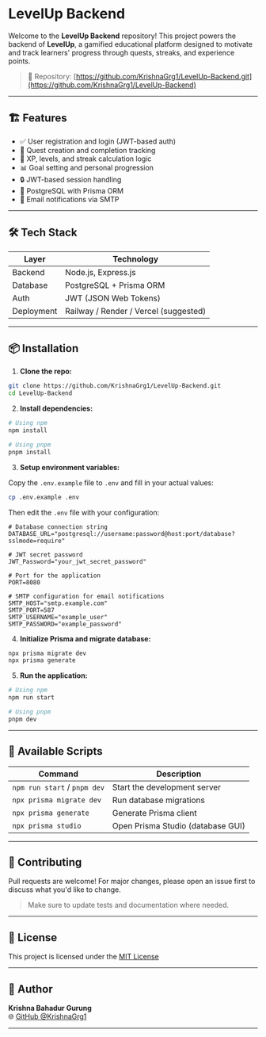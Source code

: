 # LevelUp Backend

Welcome to the **LevelUp Backend** repository! This project powers the backend of **LevelUp**, a gamified educational platform designed to motivate and track learners' progress through quests, streaks, and experience points.

> 🚀 Repository: [https://github.com/KrishnaGrg1/LevelUp-Backend.git](https://github.com/KrishnaGrg1/LevelUp-Backend)

---

## 🏗️ Features

- ✅ User registration and login (JWT-based auth)
- 🎯 Quest creation and completion tracking
- 🧠 XP, levels, and streak calculation logic
- 📊 Goal setting and personal progression
- 🔒 JWT-based session handling
- 💾 PostgreSQL with Prisma ORM
- 📧 Email notifications via SMTP

---

## 🛠️ Tech Stack

| Layer      | Technology                            |
| ---------- | ------------------------------------- |
| Backend    | Node.js, Express.js                   |
| Database   | PostgreSQL + Prisma ORM               |
| Auth       | JWT (JSON Web Tokens)                 |
| Deployment | Railway / Render / Vercel (suggested) |

---

## 📦 Installation

1. **Clone the repo:**

```bash
git clone https://github.com/KrishnaGrg1/LevelUp-Backend.git
cd LevelUp-Backend
```

2. **Install dependencies:**

```bash
# Using npm
npm install

# Using pnpm
pnpm install
```

3. **Setup environment variables:**

Copy the `.env.example` file to `.env` and fill in your actual values:

```bash
cp .env.example .env
```

Then edit the `.env` file with your configuration:

```env
# Database connection string
DATABASE_URL="postgresql://username:password@host:port/database?sslmode=require"

# JWT secret password
JWT_Password="your_jwt_secret_password"

# Port for the application
PORT=8080

# SMTP configuration for email notifications
SMTP_HOST="smtp.example.com"
SMTP_PORT=587
SMTP_USERNAME="example_user"
SMTP_PASSWORD="example_password"
```

4. **Initialize Prisma and migrate database:**

```bash
npx prisma migrate dev
npx prisma generate
```

5. **Run the application:**

```bash
# Using npm
npm run start

# Using pnpm
pnpm dev
```

---

## 🚀 Available Scripts

| Command | Description |
|---------|-------------|
| `npm run start` / `pnpm dev` | Start the development server |
| `npx prisma migrate dev` | Run database migrations |
| `npx prisma generate` | Generate Prisma client |
| `npx prisma studio` | Open Prisma Studio (database GUI) |

---

## 🤝 Contributing

Pull requests are welcome! For major changes, please open an issue first to discuss what you'd like to change.

> Make sure to update tests and documentation where needed.

---

## 📄 License

This project is licensed under the [MIT License](https://choosealicense.com/licenses/mit/)

---

## 🔗 Author

**Krishna Bahadur Gurung**  
🌐 [GitHub @KrishnaGrg1](https://github.com/KrishnaGrg1)

---
